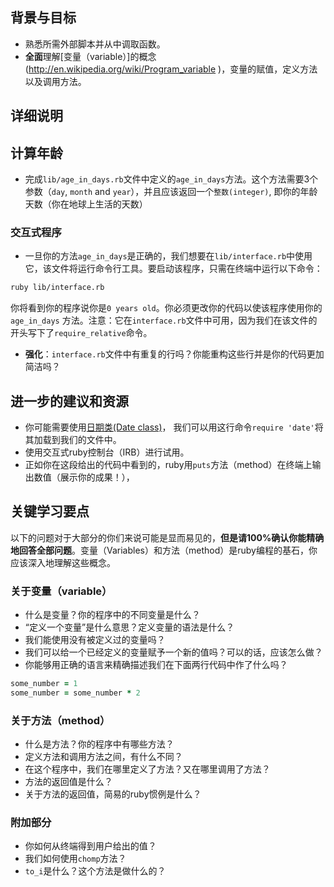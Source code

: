 ## 背景与目标

- 熟悉所需外部脚本并从中调取函数。
- **全面**理解[变量（variable）]的概念(http://en.wikipedia.org/wiki/Program_variable )，变量的赋值，定义方法以及调用方法。

## 详细说明

## 计算年龄

- 完成`lib/age_in_days.rb`文件中定义的`age_in_days`方法。这个方法需要3个参数（`day`, `month` and `year`），并且应该返回一个`整数(integer)`, 即你的年龄天数（你在地球上生活的天数）

### 交互式程序

- 一旦你的方法`age_in_days`是正确的，我们想要在`lib/interface.rb`中使用它，该文件将运行命令行工具。要启动该程序，只需在终端中运行以下命令：

```bash
ruby lib/interface.rb
```

你将看到你的程序说你是`0 years old`。你必须更改你的代码以使该程序使用你的`age_in_days` 方法。注意：它在`interface.rb`文件中可用，因为我们在该文件的开头写下了`require_relative`命令。

- **强化**：`interface.rb`文件中有重复的行吗？你能重构这些行并是你的代码更加简洁吗？

## 进一步的建议和资源

- 你可能需要使用[日期类(Date class)](https://ruby-doc.org/stdlib-2.2.10/libdoc/date/rdoc/Date.html)， 我们可以用这行命令`require 'date'`将其加载到我们的文件中。
- 使用交互式ruby控制台（IRB）进行试用。
- 正如你在这段给出的代码中看到的，ruby用`puts`方法（method）在终端上输出数值（展示你的成果！），

## 关键学习要点

以下的问题对于大部分的你们来说可能是显而易见的，**但是请100%确认你能精确地回答全部问题**。变量（Variables）和方法（method）是ruby编程的基石，你应该深入地理解这些概念。

### 关于变量（variable）

- 什么是变量？你的程序中的不同变量是什么？
- “定义一个变量”是什么意思？定义变量的语法是什么？
- 我们能使用没有被定义过的变量吗？
- 我们可以给一个已经定义的变量赋予一个新的值吗？可以的话，应该怎么做？
- 你能够用正确的语言来精确描述我们在下面两行代码中作了什么吗？

```ruby
some_number = 1
some_number = some_number * 2
```

### 关于方法（method）

- 什么是方法？你的程序中有哪些方法？
- 定义方法和调用方法之间，有什么不同？
- 在这个程序中，我们在哪里定义了方法？又在哪里调用了方法？
- 方法的返回值是什么？
- 关于方法的返回值，简易的ruby惯例是什么？

### 附加部分

- 你如何从终端得到用户给出的值？
- 我们如何使用`chomp`方法？
- `to_i`是什么？这个方法是做什么的？
